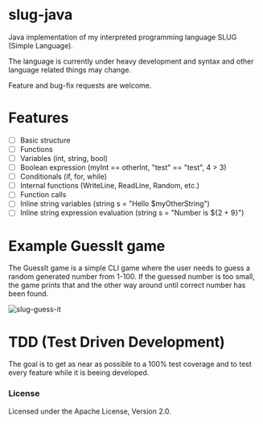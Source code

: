 # slug-java
Java implementation of my interpreted programming language SLUG (Simple Language).

The language is currently under heavy development and syntax and other language related things may change. 

Feature and bug-fix requests are welcome.

# Features

- [ ] Basic structure
- [ ] Functions
- [ ] Variables (int, string, bool)
- [ ] Boolean expression (myInt == otherInt, "test" == "test", 4 > 3)
- [ ] Conditionals (if, for, while)
- [ ] Internal functions (WriteLine, ReadLine, Random, etc.)
- [ ] Function calls
- [ ] Inline string variables (string s = "Hello $myOtherString")
- [ ] Inline string expression evaluation (string s = "Number is ${2 + 9}")

# Example GuessIt game

The GuessIt game is a simple CLI game where the user needs to guess a random generated number from 1-100. If the guessed number is too small, the game prints that and the other way around until correct number has been found.

![slug-guess-it](https://github.com/JackWhite20/slug-java/blob/master/slug-guess-it.png)


# TDD (Test Driven Development)

The goal is to get as near as possible to a 100% test coverage and to test every feature while it is beeing developed.

### License

Licensed under the  Apache License, Version 2.0.
